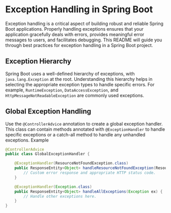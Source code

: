 # Exception Handling in Spring Boot

Exception handling is a critical aspect of building robust and reliable Spring Boot applications. Properly handling exceptions ensures that your application gracefully deals with errors, provides meaningful error messages to users, and facilitates debugging. This README will guide you through best practices for exception handling in a Spring Boot project.

## Exception Hierarchy

Spring Boot uses a well-defined hierarchy of exceptions, with `java.lang.Exception` at the root. Understanding this hierarchy helps in selecting the appropriate exception types to handle specific errors. For example, `RuntimeException`, `DataAccessException`, and `HttpMessageNotReadableException` are commonly used exceptions.

## Global Exception Handling

Use the `@ControllerAdvice` annotation to create a global exception handler. This class can contain methods annotated with `@ExceptionHandler` to handle specific exceptions or a catch-all method to handle any unhandled exceptions.
Example
```java
@ControllerAdvice
public class GlobalExceptionHandler {

    @ExceptionHandler(ResourceNotFoundException.class)
    public ResponseEntity<Object> handleResourceNotFoundException(ResourceNotFoundException ex) {
        // Custom error response and appropriate HTTP status code.
    }

    @ExceptionHandler(Exception.class)
    public ResponseEntity<Object> handleAllExceptions(Exception ex) {
        // Handle other exceptions here.
    }
}

